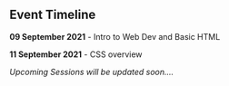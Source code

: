 ## Event Timeline

**09 September 2021** - Intro to Web Dev and Basic HTML

**11 September 2021** - CSS overview

*Upcoming Sessions will be updated soon....*
